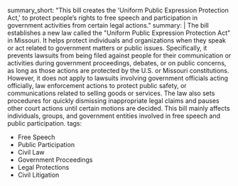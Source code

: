 summary_short: "This bill creates the 'Uniform Public Expression Protection Act,' to protect people’s rights to free speech and participation in government activities from certain legal actions."
summary: |
  The bill establishes a new law called the "Uniform Public Expression Protection Act" in Missouri. It helps protect individuals and organizations when they speak or act related to government matters or public issues. Specifically, it prevents lawsuits from being filed against people for their communication or activities during government proceedings, debates, or on public concerns, as long as those actions are protected by the U.S. or Missouri constitutions. However, it does not apply to lawsuits involving government officials acting officially, law enforcement actions to protect public safety, or communications related to selling goods or services. The law also sets procedures for quickly dismissing inappropriate legal claims and pauses other court actions until certain motions are decided. This bill mainly affects individuals, groups, and government entities involved in free speech and public participation.
tags:
  - Free Speech
  - Public Participation
  - Civil Law
  - Government Proceedings
  - Legal Protections
  - Civil Litigation
